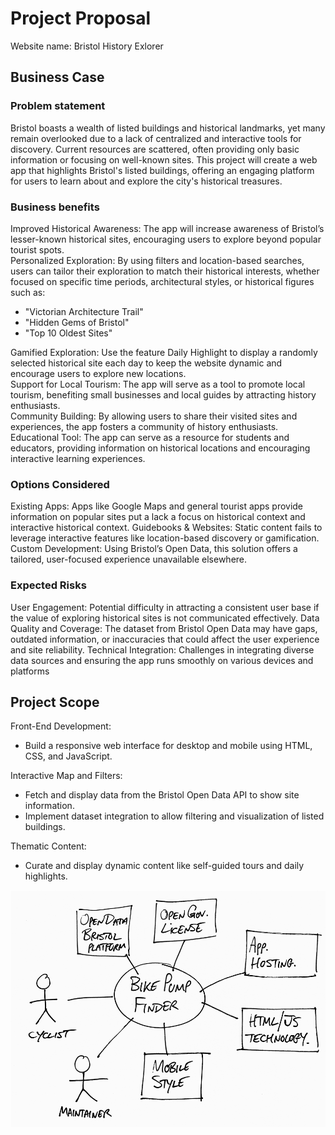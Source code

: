 # Project Proposal
Website name: Bristol History Exlorer 
## Business Case

### Problem statement
Bristol boasts a wealth of listed buildings and historical landmarks, yet many remain overlooked due to a lack of centralized and interactive tools for discovery. Current resources are scattered, often providing only basic information or focusing on well-known sites. This project will create a web app that highlights Bristol's listed buildings, offering an engaging platform for users to learn about and explore the city's historical treasures.

### Business benefits
Improved Historical Awareness: The app will increase awareness of Bristol’s lesser-known historical sites, encouraging users to explore beyond popular tourist spots.  
Personalized Exploration: By using filters and location-based searches, users can tailor their exploration to match their historical interests, whether focused on specific time periods, architectural styles, or historical figures such as:
- "Victorian Architecture Trail"
- "Hidden Gems of Bristol"
- "Top 10 Oldest Sites"
  
Gamified Exploration: Use the feature Daily Highlight to display a randomly selected historical site each day to keep the website dynamic and encourage users to explore new locations.  
Support for Local Tourism: The app will serve as a tool to promote local tourism, benefiting small businesses and local guides by attracting history enthusiasts.  
Community Building: By allowing users to share their visited sites and experiences, the app fosters a community of history enthusiasts.  
Educational Tool: The app can serve as a resource for students and educators, providing information on historical locations and encouraging interactive learning experiences.

### Options Considered
Existing Apps: Apps like Google Maps and general tourist apps provide information on popular sites put a lack a focus on historical context and interactive historical context.
Guidebooks & Websites: Static content fails to leverage interactive features like location-based discovery or gamification.
Custom Development: Using Bristol’s Open Data, this solution offers a tailored, user-focused experience unavailable elsewhere.

### Expected Risks
User Engagement: Potential difficulty in attracting a consistent user base if the value of exploring historical sites is not communicated effectively.
Data Quality and Coverage: The dataset from Bristol Open Data may have gaps, outdated information, or inaccuracies that could affect the user experience and site reliability.
Technical Integration: Challenges in integrating diverse data sources and ensuring the app runs smoothly on various devices and platforms

## Project Scope
Front-End Development:
- Build a responsive web interface for desktop and mobile using HTML, CSS, and JavaScript.
  
Interactive Map and Filters:
- Fetch and display data from the Bristol Open Data API to show site information.  
- Implement dataset integration to allow filtering and visualization of listed buildings.
  
Thematic Content:
- Curate and display dynamic content like self-guided tours and daily highlights.

![Insert your Context Diagram Here](images/context.png)
